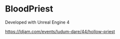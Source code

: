 # BloodPriest

Developed with Unreal Engine 4


https://ldjam.com/events/ludum-dare/44/hollow-priest
